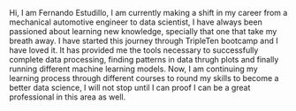 Hi, I am Fernando Estudillo, I am currently making a shift in my career from a mechanical automotive engineer to data scientist, I have always been passioned about learning new knowledge, specially that one that take my breath away.
I have started this journey through TripleTen bootcamp and I have loved it. It has provided me the tools necessary to successfully complete data processing, finding patterns in data thrugh plots and finally running different machine learning models.
Now, I am continuing my learning process through different courses to round my skills to become a better data science, I will not stop until I can proof I can be a great professional in this area as well.
